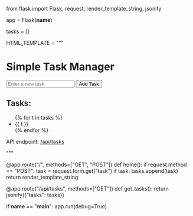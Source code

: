 from flask import Flask, request, render_template_string, jsonify

app = Flask(__name__)

tasks = []

HTML_TEMPLATE = """
<!DOCTYPE html>
<html lang="en">
<head>
    <meta charset="UTF-8">
    <title>Task Manager</title>
</head>
<body>
    <h1>Simple Task Manager</h1>
    <form method="post">
        <input type="text" name="task" placeholder="Enter a new task" required>
        <button type="submit">Add Task</button>
    </form>
    <h2>Tasks:</h2>
    <ul>
        {% for t in tasks %}
            <li>{{ t }}</li>
        {% endfor %}
    </ul>
    <p>API endpoint: <a href="/api/tasks">/api/tasks</a></p>
</body>
</html>
"""

@app.route("/", methods=["GET", "POST"])
def home():
    if request.method == "POST":
        task = request.form.get("task")
        if task:
            tasks.append(task)
    return render_template_string

@app.route("/api/tasks", methods=["GET"])
def get_tasks():
    return jsonify({"tasks": tasks})

if __name__ == "__main__":
    app.run(debug=True)

